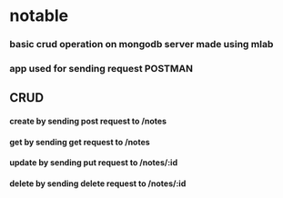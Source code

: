 # notable
### basic crud operation on mongodb server made using mlab

### app used for sending request POSTMAN

## CRUD

#### create by sending post request to /notes
#### get by sending get request to /notes
#### update by sending put request to /notes/:id
#### delete by sending delete request to /notes/:id
